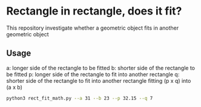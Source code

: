 # Rectangle in rectangle, does it fit?
This repository investigate whether a geometric object fits in another geometric object

## Usage
a: longer side of the rectangle to be fitted
b: shorter side of the rectangle to be fitted
p: longer side of the rectangle to fit into another rectangle
q: shorter side of the rectangle to fit into another rectangle
fitting (p x q) into (a x b) 
```bash
python3 rect_fit_math.py --a 31 --b 23 --p 32.15 --q 7
```
